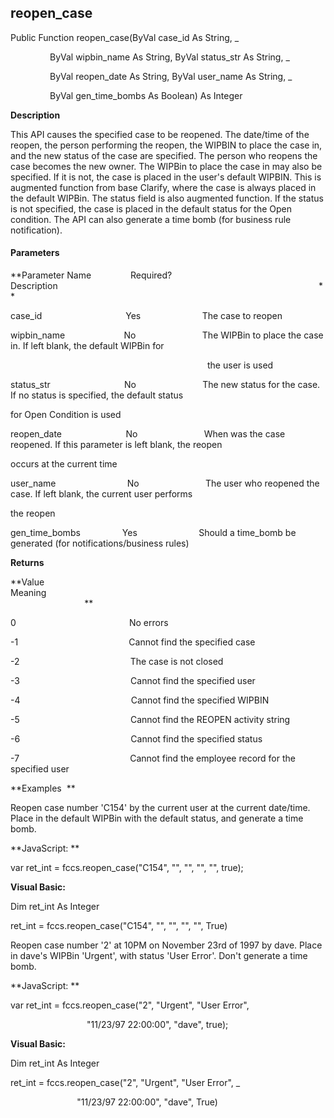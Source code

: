 reopen_case
-----------

Public Function reopen_case(ByVal case_id As String, _

                ByVal wipbin_name As String, ByVal status_str As String, _

                ByVal reopen_date As String, ByVal user_name As String, _

                ByVal gen_time_bombs As Boolean) As Integer

**Description**

This API causes the specified case to be reopened. The date/time of the reopen, the person performing the reopen, the WIPBIN to place the case in, and the new status of the case are specified. The person who reopens the case becomes the new owner. The WIPBin to place the case in may also be specified. If it is not, the case is placed in the user's default WIPBIN. This is augmented function from base Clarify, where the case is always placed in the default WIPBin. The status field is also augmented function. If the status is not specified, the case is placed in the default status for the Open condition. The API can also generate a time bomb (for business rule notification).

#### Parameters
**Parameter Name                Required?             Description                                                                                                          **

case_id                                  Yes                         The case to reopen

wipbin_name                        No                           The WIPBin to place the case in. If left blank, the default WIPBin for

                                                                                the user is used

status_str                              No                           The new status for the case. If no status is specified, the default status

for Open Condition is used

reopen_date                          No                           When was the case reopened. If this parameter is left blank, the reopen

occurs at the current time

user_name                             No                           The user who reopened the case. If left blank, the current user performs

the reopen

gen_time_bombs                 Yes                         Should a time_bomb be generated (for notifications/business rules)

**Returns**

**Value                                     Meaning                                                                                                                                               **

0                                              No errors

-1                                             Cannot find the specified case

-2                                             The case is not closed

-3                                             Cannot find the specified user

-4                                             Cannot find the specified WIPBIN

-5                                             Cannot find the REOPEN activity string

-6                                             Cannot find the specified status

-7                                             Cannot find the employee record for the specified user

**Examples  **

 Reopen case number 'C154' by the current user at the current date/time. Place in the default WIPBin with the default status, and generate a time bomb.

**JavaScript: **

var ret_int = fccs.reopen_case("C154", "", "", "", "", true);

**Visual Basic:**

Dim ret_int As Integer

ret_int = fccs.reopen_case("C154", "", "", "", "", True)

 Reopen case number '2' at 10PM on November 23rd of 1997 by dave. Place in dave's WIPBin 'Urgent', with status 'User Error'. Don't generate a time bomb.

**JavaScript: **

var ret_int = fccs.reopen_case("2", "Urgent", "User Error",

                               "11/23/97 22:00:00", "dave", true);

**Visual Basic:**

Dim ret_int As Integer

ret_int = fccs.reopen_case("2", "Urgent", "User Error", _

                           "11/23/97 22:00:00", "dave", True)